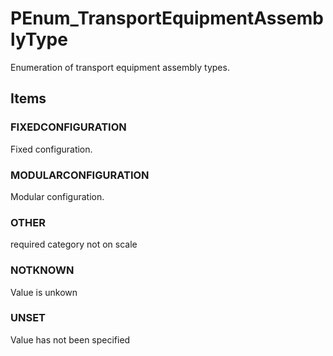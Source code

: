 # PEnum_TransportEquipmentAssemblyType

Enumeration of transport equipment assembly types.<!-- end of definition -->

## Items

### FIXEDCONFIGURATION
Fixed configuration.

### MODULARCONFIGURATION
Modular configuration.

### OTHER
required category not on scale

### NOTKNOWN
Value is unkown

### UNSET
Value has not been specified
